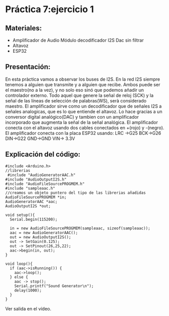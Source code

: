 # Práctica 7:ejercicio 1

## Materiales:
- Amplificador de Audio Módulo decodificador I2S Dac sin filtrar
- Altavoz 
- ESP32

## Presentación:
En esta pràctica vamos a observar los buses de I2S. En la red I2S siempre tenemos a alguien que transmite y 
a alguien que recibe. Ambos puede ser el maestro(no a la vez), y no solo eso sinó que podemos añadir un 
controlador externo. Todo aquel que genere la señal de reloj (SCK) y la señal de las líneas de selección de palabras(WS),
serà considerado maestro.
El amplificador sirve como un decodificador que de señales I2S a señales analogicas, que es lo que entiende el altavoz.
Lo hace gracias a un conversor digital analógico(DAC) y tambien con un amplificador incorporado que augmenta la señal de la señal analógica.
El amplificador conecta con el altavoz usando dos cables conectados en +(rojo) y -(negro).
El amplificador conecta con la placa ESP32 usando:
LRC ->G25
BCK->G26
DIN->G22
GND->GND
VIN-> 3.3V


## Explicación del código:
```
#include <Arduino.h>
//librerias 
 #include "AudioGeneratorAAC.h"
#include "AudioOutputI2S.h"
#include "AudioFileSourcePROGMEM.h"
#include "sampleaac.h"
//creamos un objeto puntero del tipo de las librerias añadidas
AudioFileSourcePROGMEM *in;
AudioGeneratorAAC *aac;
AudioOutputI2S *out;

void setup(){
  Serial.begin(115200);

  in = new AudioFileSourcePROGMEM(sampleaac, sizeof(sampleaac));
  aac = new AudioGeneratorAAC();
  out = new AudioOutputI2S();
  out -> SetGain(0.125);
  out -> SetPinout(26,25,22);
  aac->begin(in, out);
}

void loop(){
  if (aac->isRunning()) {
    aac->loop();
  } else {
    aac -> stop();
    Serial.printf("Sound Generator\n");
    delay(1000);
  }
}

```

Ver salida en el vídeo.
